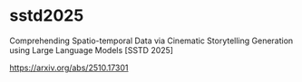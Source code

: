# sstd2025
Comprehending Spatio-temporal Data via Cinematic Storytelling Generation using Large Language Models [SSTD 2025]

https://arxiv.org/abs/2510.17301

